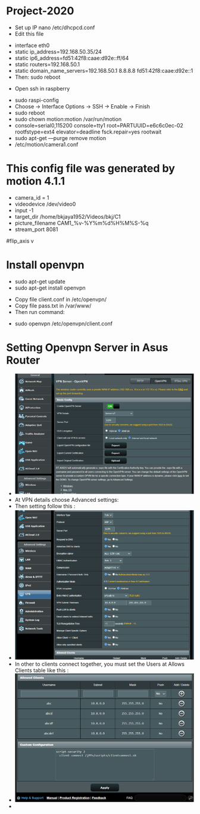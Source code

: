 # Project-2020
* Set up IP
nano /etc/dhcpcd.conf 
* Edit this file
- interface eth0
- static ip_address=192.168.50.35/24
- static ip6_address=fd51:42f8:caae:d92e::ff/64
- static routers=192.168.50.1
- static domain_name_servers=192.168.50.1 8.8.8.8 fd51:42f8:caae:d92e::1
- Then: sudo reboot
* Open ssh in raspberry 
- sudo raspi-config
- Choose -> Interface Options -> SSH -> Enable -> Finish
- sudo reboot
- sudo chown motion:motion /var/run/motion
- console=serial0,115200 console=tty1 root=PARTUUID=e6c6c0ec-02 rootfstype=ext4 elevator=deadline fsck.repair=yes rootwait
- sudo apt-get ––purge remove motion
- /etc/motion/camera1.conf
# This config file was generated by motion 4.1.1
- camera_id = 1
- videodevice /dev/video0
- input -1
- target_dir /home/bkjaya1952/Videos/bkj/C1
- picture_filename CAM1_%v-%Y%m%d%H%M%S-%q
- stream_port 8081

#flip_axis v

# Install openvpn
- sudo apt-get update
- sudo apt-get install openvpn
* Copy file client.conf in /etc/openvpn/ 
* Copy file pass.txt in /var/www/
* Then run command:
- sudo openvpn /etc/openvpn/client.conf
# Setting Openvpn Server in Asus Router
- ![First](https://raw.githubusercontent.com/Eric-nguyen1402/image_project/master/Screenshot%20(32).png)
- At VPN details choose Advanced settings:
- Then setting follow this :
- ![Second](https://raw.githubusercontent.com/Eric-nguyen1402/image_project/master/Screenshot%20(34).png)
- In other to clients connect together, you must set the Users at Allows Clients table like this :
- ![Third](https://raw.githubusercontent.com/Eric-nguyen1402/image_project/master/Screenshot%20(36).png)
- 
